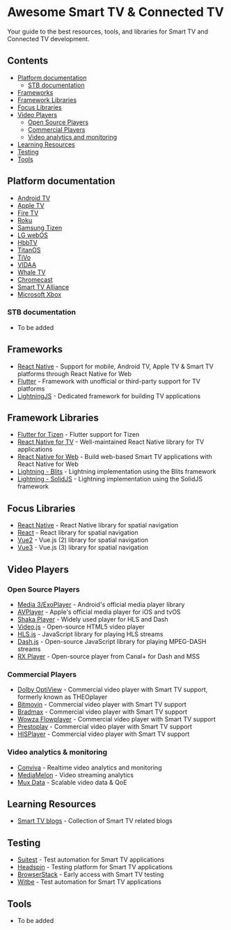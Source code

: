 # Awesome Smart TV & Connected TV
Your guide to the best resources, tools, and libraries for Smart TV and Connected TV development.

## Contents
- [Platform documentation](#platform-documentation)
    - [STB documentation](#stb-documentation)
- [Frameworks](#frameworks)
- [Framework Libraries](#framework-libraries)
- [Focus Libraries](#focus-libraries)
- [Video Players](#video-players)
    - [Open Source Players](#open-source-players)
    - [Commercial Players](#commercial-players)
    - [Video analytics and monitoring](#video-analytics-and-monitoring)
- [Learning Resources](#learning-resources)
- [Testing](#testing)
- [Tools](#tools)

## Platform documentation
- [Android TV](https://developer.android.com/tv)
- [Apple TV](https://developer.apple.com/develop/)
- [Fire TV](https://developer.amazon.com/docs/fire-tv/getting-started-developing-apps-and-games.html)
- [Roku](https://developer.roku.com/)
- [Samsung Tizen](https://developer.samsung.com/smarttv/develop)
- [LG webOS](https://webostv.developer.lge.com/)
- [HbbTV](https://developer.hbbtv.org/)
- [TitanOS](https://docs.titanos.tv/)
- [TiVo](https://developers.tivo.com/)
- [VIDAA](https://www.vidaa.com)
- [Whale TV](https://developer.whaletv.com/)
- [Chromecast](https://developers.google.com/cast/)
- [Smart TV Alliance](https://www.smarttv-alliance.org/)
- [Microsoft Xbox](https://learn.microsoft.com/en-us/windows/uwp/apps-for-xbox/development-options)

### STB documentation
- To be added

## Frameworks
- [React Native](https://reactnative.dev/) - Support for mobile, Android TV, Apple TV & Smart TV platforms through React Native for Web
- [Flutter](https://flutter.dev/) - Framework with unofficial or third-party support for TV platforms
- [LightningJS](https://lightningjs.io/) - Dedicated framework for building TV applications

## Framework Libraries
- [Flutter for Tizen](https://github.com/flutter-tizen/flutter-tizen) - Flutter support for Tizen
- [React Native for TV](https://github.com/react-native-tvos/react-native-tvos) - Well-maintained React Native library for TV applications
- [React Native for Web](https://github.com/necolas/react-native-web) - Build web-based Smart TV applications with React Native for Web
- [Lightning - Blits](https://github.com/lightning-js/blits) - Lightning implementation using the Blits framework
- [Lightning - SolidJS](https://github.com/lightning-tv/solid) - Lightning implementation using the SolidJS framework


## Focus Libraries
- [React Native](https://github.com/bamlab/react-tv-space-navigation) - React Native library for spatial navigation
- [React](https://github.com/NoriginMedia/Norigin-Spatial-Navigation) - React library for spatial navigation
- [Vue2](https://github.com/twcapps/vue-spatialnavigation) - Vue.js (2) library for spatial navigation
- [Vue3](https://github.com/MLangendijk/vue3-spatial-navigation) - Vue.js (3) library for spatial navigation

## Video Players
### Open Source Players
- [Media 3/ExoPlayer](https://developer.android.com/media/media3/exoplayer) - Android's official media player library
- [AVPlayer](https://developer.apple.com/documentation/avfoundation/avplayer/) - Apple's official media player for iOS and tvOS
- [Shaka Player](https://github.com/shaka-project/shaka-player) - Widely used player for HLS and Dash
- [Video.js](https://videojs.com/) - Open-source HTML5 video player
- [HLS.js](https://github.com/video-dev/hls.js) - JavaScript library for playing HLS streams
- [Dash.js](https://github.com/Dash-Industry-Forum/dash.js) - Open-source JavaScript library for playing MPEG-DASH streams
- [RX Player](https://github.com/canalplus/rx-player) - Open-source player from Canal+ for Dash and MSS

### Commercial Players
- [Dolby OptiView](https://optiview.dolby.com/) - Commercial video player with Smart TV support, formerly known as THEOplayer
- [Bitmovin](https://bitmovin.com/) - Commercial video player with Smart TV support
- [Bradmax](https://bradmax.com/site/en/) - Commercial video player with Smart TV support
- [Wowza Flowplayer](https://flowplayer.com/) - Commercial video player with Smart TV support
- [Prestoplay](https://castlabs.com/prestoplay/) - Commercial video player with Smart TV support
- [HISPlayer](https://hisplayer.com/) - Commercial video player with Smart TV support

### Video analytics & monitoring
- [Conviva](https://www.conviva.com/) - Realtime video analytics and monitoring
- [MediaMelon](https://mediamelon.com/) - Video streaming analytics
- [Mux Data](https://www.mux.com/data) - Scalable video data & QoE

## Learning Resources
* [Smart TV blogs](https://medium.com/@mlangendijk/list/smarttv-efbb80a6a0c1) - Collection of Smart TV related blogs

## Testing
* [Suitest](https://suite.st/) - Test automation for Smart TV applications
* [Headspin](https://www.headspin.io/solutions/smart-tv-testing) - Testing platform for Smart TV applications
* [BrowserStack](https://www.browserstack.com/test-on-smart-tv) - Early access with Smart TV testing
* [Witbe](https://www.witbe.net/technology/qa-test-automation/) - Test automation for Smart TV applications

## Tools
- To be added
